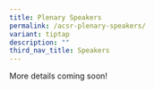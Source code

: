 ```yaml
---
title: Plenary Speakers
permalink: /acsr-plenary-speakers/
variant: tiptap
description: ""
third_nav_title: Speakers
---
```

<p>More details coming soon!</p>